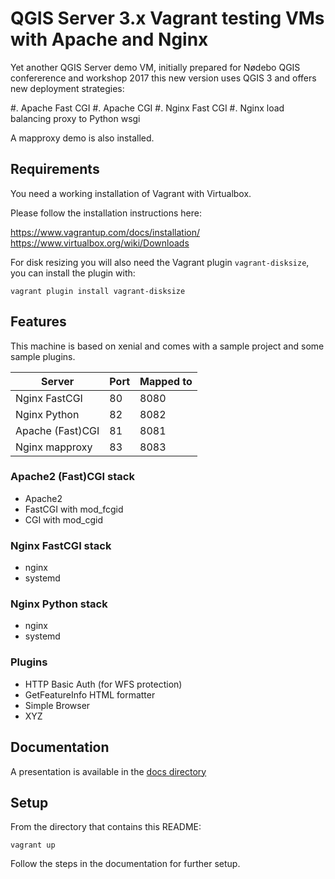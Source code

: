 # QGIS Server 3.x Vagrant testing VMs with Apache and Nginx

Yet another QGIS Server demo VM, initially prepared for Nødebo QGIS 
confererence and workshop 2017 this new version uses QGIS 3
and offers new deployment strategies:

#. Apache Fast CGI
#. Apache CGI
#. Nginx Fast CGI
#. Nginx load balancing proxy to Python wsgi

A mapproxy demo is also installed.

## Requirements

You need a working installation of Vagrant with Virtualbox.

Please follow the installation instructions here:

https://www.vagrantup.com/docs/installation/
https://www.virtualbox.org/wiki/Downloads

For disk resizing you will also need the Vagrant plugin `vagrant-disksize`, you can install the plugin with:

    vagrant plugin install vagrant-disksize


## Features

This machine is based on xenial and comes with a sample project and some sample plugins.


| Server            | Port       | Mapped to |
|---                |---         |---        |
| Nginx FastCGI     | 80         | 8080      |
| Nginx Python      | 82         | 8082      |
| Apache (Fast)CGI  | 81         | 8081      |
| Nginx mapproxy    | 83         | 8083      |


### Apache2 (Fast)CGI stack

- Apache2
- FastCGI with mod_fcgid
- CGI with mod_cgid

### Nginx FastCGI stack

- nginx
- systemd

### Nginx Python stack

- nginx
- systemd

### Plugins

- HTTP Basic Auth (for WFS protection)
- GetFeatureInfo HTML formatter
- Simple Browser
- XYZ

## Documentation

A presentation is available in the [docs directory](docs/index.rst)

## Setup

From the directory that contains this README:

```
vagrant up
```

Follow the steps in the documentation for further setup.



